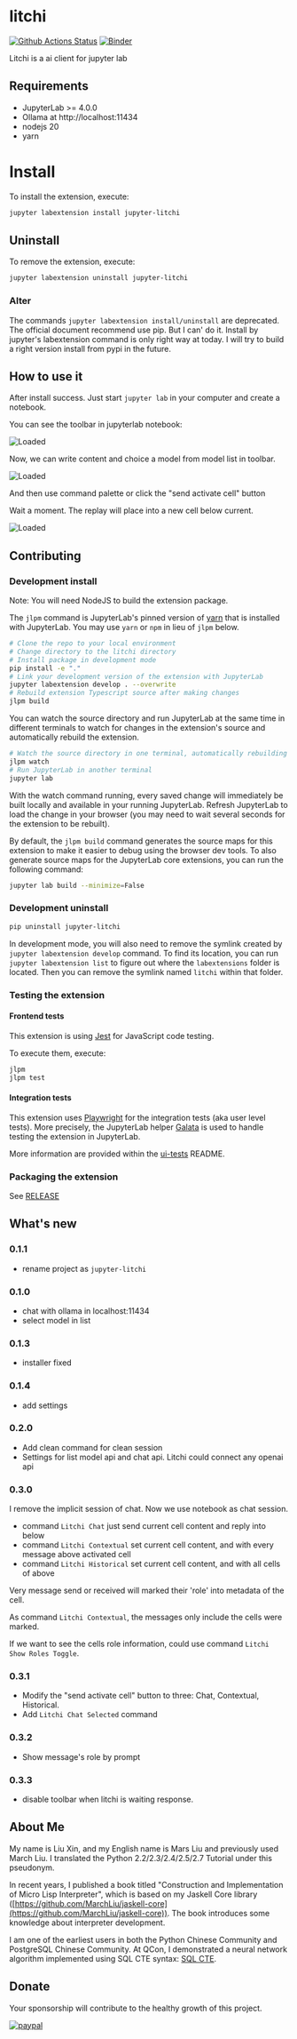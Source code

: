 # litchi

[![Github Actions Status](https://github.com/MarchLiu/litchi/workflows/Build/badge.svg)](https://github.com/MarchLiu/litchi/actions/workflows/build.yml)
[![Binder](https://mybinder.org/badge_logo.svg)](https://mybinder.org/v2/gh/MarchLiu/litchi/main?urlpath=lab)


Litchi is a ai client for jupyter lab

## Requirements

- JupyterLab >= 4.0.0
- Ollama at http://localhost:11434
- nodejs 20
- yarn

# Install

To install the extension, execute:

```bash
jupyter labextension install jupyter-litchi
```

## Uninstall

To remove the extension, execute:

```bash
jupyter labextension uninstall jupyter-litchi
```

### Alter

The commands `jupyter labextension install/uninstall` are deprecated. The official document 
recommend use pip. But I can' do it. Install by jupyter's labextension
command is only right way at today. I will try to build a right version install from pypi
in the future.

## How to use it

After install success. Just start `jupyter lab` in your computer and create a notebook.

You can see the toolbar in jupyterlab notebook:

![Loaded](https://github.com/MarchLiu/litchi/raw/main/doc/images/loaded.png)

Now, we can write content and choice a model from model list in toolbar.

![Loaded](https://github.com/MarchLiu/litchi/raw/main/doc/images/chat.png)

And then use command palette or click the "send activate cell" button

Wait a moment. The replay will place into a new cell below current.

![Loaded](https://github.com/MarchLiu/litchi/raw/main/doc/images/replay.png)

## Contributing

### Development install

Note: You will need NodeJS to build the extension package.

The `jlpm` command is JupyterLab's pinned version of
[yarn](https://yarnpkg.com/) that is installed with JupyterLab. You may use
`yarn` or `npm` in lieu of `jlpm` below.

```bash
# Clone the repo to your local environment
# Change directory to the litchi directory
# Install package in development mode
pip install -e "."
# Link your development version of the extension with JupyterLab
jupyter labextension develop . --overwrite
# Rebuild extension Typescript source after making changes
jlpm build
```

You can watch the source directory and run JupyterLab at the same time in different terminals to watch for changes in the extension's source and automatically rebuild the extension.

```bash
# Watch the source directory in one terminal, automatically rebuilding when needed
jlpm watch
# Run JupyterLab in another terminal
jupyter lab
```

With the watch command running, every saved change will immediately be built locally and available in your running JupyterLab. Refresh JupyterLab to load the change in your browser (you may need to wait several seconds for the extension to be rebuilt).

By default, the `jlpm build` command generates the source maps for this extension to make it easier to debug using the browser dev tools. To also generate source maps for the JupyterLab core extensions, you can run the following command:

```bash
jupyter lab build --minimize=False
```

### Development uninstall

```bash
pip uninstall jupyter-litchi
```

In development mode, you will also need to remove the symlink created by `jupyter labextension develop`
command. To find its location, you can run `jupyter labextension list` to figure out where the `labextensions`
folder is located. Then you can remove the symlink named `litchi` within that folder.

### Testing the extension

#### Frontend tests

This extension is using [Jest](https://jestjs.io/) for JavaScript code testing.

To execute them, execute:

```sh
jlpm
jlpm test
```

#### Integration tests

This extension uses [Playwright](https://playwright.dev/docs/intro) for the integration tests (aka user level tests).
More precisely, the JupyterLab helper [Galata](https://github.com/jupyterlab/jupyterlab/tree/master/galata) is used to handle testing the extension in JupyterLab.

More information are provided within the [ui-tests](./ui-tests/README.md) README.

### Packaging the extension

See [RELEASE](RELEASE.md)

## What's new

### 0.1.1

* rename project as `jupyter-litchi`

### 0.1.0

* chat with ollama in localhost:11434
* select model in list

### 0.1.3

* installer fixed 

### 0.1.4

* add settings

### 0.2.0

* Add clean command for clean session
* Settings for list model api and chat api. Litchi could connect any openai api

### 0.3.0

I remove the implicit session of chat. Now we use notebook as chat session.

- command `Litchi Chat` just send current cell content and reply into below
- command `Litchi Contextual` set current cell content, and with every message above activated cell
- command `Litchi Historical` set current cell content, and with all cells of above

Very message send or received will marked their 'role' into metadata of the cell.

As command `Litchi Contextual`, the messages only include the cells were marked.

If we want to see the cells role information, could use command `Litchi Show Roles Toggle`.


### 0.3.1

- Modify the "send activate cell" button to three: Chat, Contextual, Historical.
- Add `Litchi Chat Selected` command 

### 0.3.2

- Show message's role by prompt  

### 0.3.3

- disable toolbar when litchi is waiting response. 

## About Me

My name is Liu Xin, and my English name is Mars Liu and previously used March Liu. I translated the Python
2.2/2.3/2.4/2.5/2.7 Tutorial under this pseudonym.

In recent years, I published a book titled "Construction and Implementation of Micro Lisp Interpreter", which is based
on my Jaskell Core library ([https://github.com/MarchLiu/jaskell-core](https://github.com/MarchLiu/jaskell-core)). The
book introduces some knowledge about interpreter development.

I am one of the earliest users in both the Python Chinese Community and PostgreSQL Chinese Community. At QCon, I
demonstrated a neural network algorithm implemented using SQL CTE
syntax: [SQL CTE](https://github.com/MarchLiu/qcon2019shanghai/tree/master/sql-cte).

## Donate

Your sponsorship will contribute to the healthy growth of this project.

[![paypal](https://www.paypalobjects.com/en_US/i/btn/btn_donateCC_LG.gif)](https://www.paypal.com/paypalme/marsliuzero)